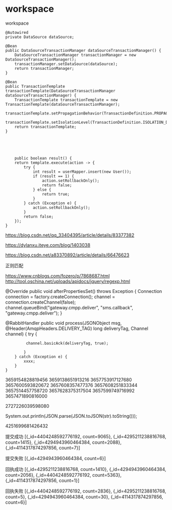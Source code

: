 # workspace
workspace



    @Autowired
    private DataSource dataSource;
    
    @Bean
    public DataSourceTransactionManager dataSourceTransactionManager() {
        DataSourceTransactionManager transactionManager = new DataSourceTransactionManager();
        transactionManager.setDataSource(dataSource);
        return transactionManager;
    }

    @Bean
    public TransactionTemplate transactionTemplate(DataSourceTransactionManager dataSourceTransactionManager) {
        TransactionTemplate transactionTemplate = new TransactionTemplate(dataSourceTransactionManager);
        transactionTemplate.setPropagationBehavior(TransactionDefinition.PROPAGATION_REQUIRED);
        transactionTemplate.setIsolationLevel(TransactionDefinition.ISOLATION_DEFAULT);
        return transactionTemplate;
    }
    
    
    
    
    
        public boolean result() {
        return template.execute(action -> {
            try {
                int result = userMapper.insert(new User());
                if (result == 1) {
                    action.setRollbackOnly();
                    return false;
                } else {
                    return true;
                }
            } catch (Exception e) {
                action.setRollbackOnly();
            }
            return false;
        });
    }





https://blog.csdn.net/qq_33404395/article/details/83377382

https://dylanxu.iteye.com/blog/1403038

https://blog.csdn.net/a83370892/article/details/66476623


正则匹配


 https://www.cnblogs.com/fozero/p/7868687.html
 http://tool.oschina.net/uploads/apidocs/jquery/regexp.html
 
 
 
 
  @Override
    public void afterPropertiesSet() throws Exception {
        Connection connection = factory.createConnection();
        channel = connection.createChannel(false);
        channel.queueBind("gateway.cmpp.deliver", "sms.callback", "gateway.cmpp.deliver");
    }
 
 
@RabbitHandler
    public void process(JSONObject msg, @Header(AmqpHeaders.DELIVERY_TAG) long deliveryTag, Channel channel) {
        try {
            
             channel.basicAck(deliveryTag, true);
           
            }
        } catch (Exception e) {
            xxxx;
        }
    }



3659154828819456
3659138651913216
3657753917127680
3657600593820672
3657608357477376
3657608251833344
3657514457758720
3657628375317504
3657599749716992
3657471890816000





2727226039598080


System.out.println(JSON.parse(JSON.toJSON(str).toString()));

4251699681426432
















提交成功  [{_id=4404248592776192, count=9065}, {_id=4295211238816768, count=1415}, {_id=4294943960464384, count=2088}, {_id=4114317874297856, count=7}]


提交失败 [{_id=4294943960464384, count=6}]



回执成功 [{_id=4295211238816768, count=1410}, {_id=4294943960464384, count=2056}, {_id=4404248592776192, count=5363}, {_id=4114317874297856, count=1}]


回执失败  [{_id=4404248592776192, count=2836}, {_id=4295211238816768, count=5}, {_id=4294943960464384, count=30}, {_id=4114317874297856, count=6}]












